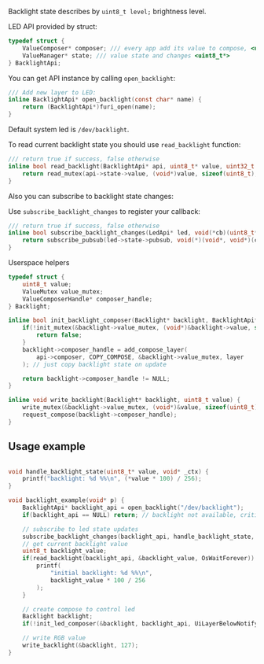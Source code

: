 Backlight state describes by `uint8_t level;` brightness level.

LED API provided by struct:

```C
typedef struct {
    ValueComposer* composer; /// every app add its value to compose, <uint8_t*>
    ValueManager* state; /// value state and changes <uint8_t*>
} BacklightApi;
```

You can get API instance by calling `open_backlight`:

```C
/// Add new layer to LED:
inline BacklightApi* open_backlight(const char* name) {
    return (BacklightApi*)furi_open(name);
}
```

Default system led is `/dev/backlight`.

To read current backlight state you should use `read_backlight` function:

```C
/// return true if success, false otherwise
inline bool read_backlight(BacklightApi* api, uint8_t* value, uint32_t timeout) {
    return read_mutex(api->state->value, (void*)value, sizeof(uint8_t), timeout);
}
```

Also you can subscribe to backlight state changes:

Use `subscribe_backlight_changes` to register your callback:

```C
/// return true if success, false otherwise
inline bool subscribe_backlight_changes(LedApi* led, void(*cb)(uint8_t*, void*), void* ctx) {
    return subscribe_pubsub(led->state->pubsub, void(*)(void*, void*)(cb), ctx);
}
```

Userspace helpers

```C
typedef struct {
    uint8_t value;
    ValueMutex value_mutex;
    ValueComposerHandle* composer_handle;
} Backlight;

inline bool init_backlight_composer(Backlight* backlight, BacklightApi* api, uint32_t layer) {
    if(!init_mutex(&backlight->value_mutex, (void*)&backlight->value, sizeof(uint8_t))) {
        return false;
    }
    backlight->composer_handle = add_compose_layer(
        api->composer, COPY_COMPOSE, &backlight->value_mutex, layer
    ); // just copy backlight state on update

    return backlight->composer_handle != NULL;
}

inline void write_backlight(Backlight* backlight, uint8_t value) {
    write_mutex(&backlight->value_mutex, (void*)&value, sizeof(uint8_t), OsWaitForever);
    request_compose(backlight->composer_handle);
}
```


## Usage example

```C

void handle_backlight_state(uint8_t* value, void* _ctx) {
    printf("backlight: %d %%\n", (*value * 100) / 256);
}

void backlight_example(void* p) {
    BacklightApi* backlight_api = open_backlight("/dev/backlight");
    if(backlight_api == NULL) return; // backlight not available, critical error

    // subscribe to led state updates
    subscribe_backlight_changes(backlight_api, handle_backlight_state, NULL);
    // get current backlight value
    uint8_t backlight_value;
    if(read_backlight(backlight_api, &backlight_value, OsWaitForever)) {
        printf(
            "initial backlight: %d %%\n",
            backlight_value * 100 / 256
        );
    }

    // create compose to control led
    Backlight backlight;
    if(!init_led_composer(&backlight, backlight_api, UiLayerBelowNotify)) return;

    // write RGB value
    write_backlight(&backlight, 127);
}
```
